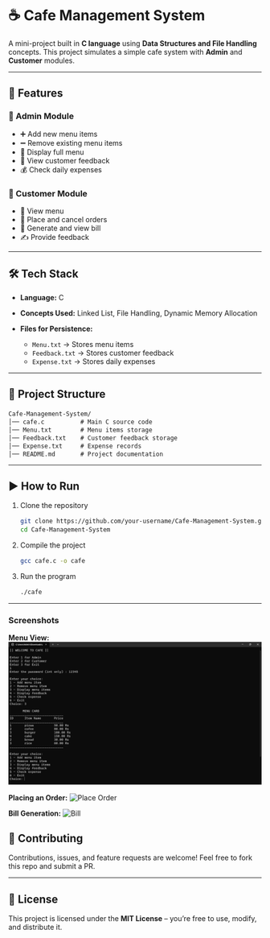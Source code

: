 # ☕ Cafe Management System

A mini-project built in **C language** using **Data Structures and File Handling** concepts.
This project simulates a simple cafe system with **Admin** and **Customer** modules.

---

## 🚀 Features

### 🔑 Admin Module

* ➕ Add new menu items
* ➖ Remove existing menu items
* 📜 Display full menu
* 📝 View customer feedback
* 💰 Check daily expenses

### 👤 Customer Module

* 📖 View menu
* 🛒 Place and cancel orders
* 🧾 Generate and view bill
* ✍️ Provide feedback

---

## 🛠️ Tech Stack

* **Language:** C
* **Concepts Used:** Linked List, File Handling, Dynamic Memory Allocation
* **Files for Persistence:**

  * `Menu.txt` → Stores menu items
  * `Feedback.txt` → Stores customer feedback
  * `Expense.txt` → Stores daily expenses

---

## 📂 Project Structure

```
Cafe-Management-System/
│── cafe.c          # Main C source code  
│── Menu.txt        # Menu items storage  
│── Feedback.txt    # Customer feedback storage  
│── Expense.txt     # Expense records  
│── README.md       # Project documentation  
```

---

## ▶️ How to Run

1. Clone the repository

   ```bash
   git clone https://github.com/your-username/Cafe-Management-System.git
   cd Cafe-Management-System
   ```

2. Compile the project

   ```bash
   gcc cafe.c -o cafe
   ```

3. Run the program

   ```bash
   ./cafe
   ```

---
### Screenshots

**Menu View:**
![Menu View](https://github.com/prajwaljadhav07/Cafe-Management-Project/blob/b7fbfcd607b1b9139ad3f4bd86b0bdbfb3d2341b/screenshots/displaymenu.png)

**Placing an Order:**
![Place Order]([screenshots/place_order.png](https://github.com/prajwaljadhav07/Cafe-Management-Project/blob/5a9fa13fc6e39af2831cfda6dd79e4210f64fb78/screenshots/placeorder.png))

**Bill Generation:**
![Bill]([screenshots/bill.png](https://github.com/prajwaljadhav07/Cafe-Management-Project/blob/b7fbfcd607b1b9139ad3f4bd86b0bdbfb3d2341b/screenshots/displaymenu.png))

## 🤝 Contributing

Contributions, issues, and feature requests are welcome!
Feel free to fork this repo and submit a PR.

---

## 📜 License

This project is licensed under the **MIT License** – you’re free to use, modify, and distribute it.

